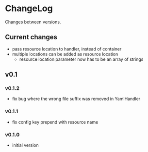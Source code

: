 # ChangeLog

Changes between versions.

## Current changes

* pass resource location to handler, instead of container
* multiple locations can be added as resource location
    * resource location parameter now has to be an array of strings

## v0.1

### v0.1.2

* fix bug where the wrong file suffix was removed in YamlHandler

### v0.1.1

* fix config key prepend with resource name

### v0.1.0

* initial version
